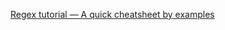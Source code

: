 [Regex tutorial — A quick cheatsheet by examples](https://medium.com/factory-mind/regex-tutorial-a-simple-cheatsheet-by-examples-649dc1c3f285)